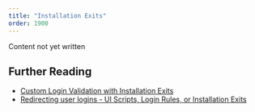 ```yaml
---
title: "Installation Exits"
order: 1900
---
```

Content not yet written
<!-- TODO: FILL THIS OUT-->

## Further Reading

- [Custom Login Validation with Installation Exits](https://servicenowguru.com/system-definition/custom-login-validation-installation-exits/)
- [Redirecting user logins - UI Scripts, Login Rules, or Installation Exits](https://www.servicenow.com/community/itsm-blog/redirecting-user-logins-ui-scripts-login-rules-or-installation/ba-p/2268271)